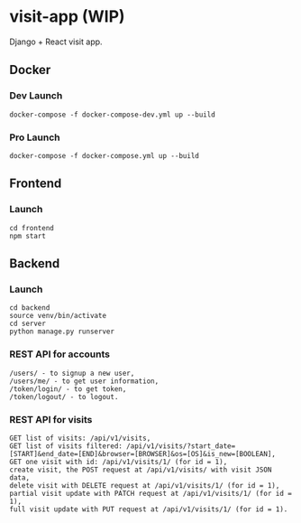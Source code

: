 # visit-app (WIP)
Django + React visit app.

## Docker

### Dev Launch
    docker-compose -f docker-compose-dev.yml up --build

### Pro Launch
    docker-compose -f docker-compose.yml up --build

## Frontend

### Launch
    cd frontend
    npm start

## Backend

### Launch
    cd backend
    source venv/bin/activate
    cd server 
    python manage.py runserver

### REST API for accounts
    /users/ - to signup a new user,
    /users/me/ - to get user information,
    /token/login/ - to get token,
    /token/logout/ - to logout.

### REST API for visits
    GET list of visits: /api/v1/visits,
    GET list of visits filtered: /api/v1/visits/?start_date=[START]&end_date=[END]&browser=[BROWSER]&os=[OS]&is_new=[BOOLEAN],
    GET one visit with id: /api/v1/visits/1/ (for id = 1),
    create visit, the POST request at /api/v1/visits/ with visit JSON data,
    delete visit with DELETE request at /api/v1/visits/1/ (for id = 1),
    partial visit update with PATCH request at /api/v1/visits/1/ (for id = 1),
    full visit update with PUT request at /api/v1/visits/1/ (for id = 1).

